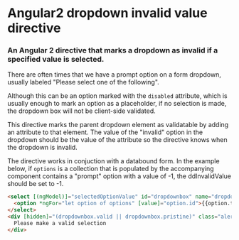 # Angular2 dropdown invalid value directive
### An Angular 2 directive that marks a dropdown as invalid if a specified value is selected.

There are often times that we have a prompt option on a form dropdown, usually labeled "Please select one of the following".

Although this can be an option marked with the `disabled` attribute, which is usually enough to mark an option as a placeholder, if no selection is made, the dropdown box will not be client-side validated.

This directive marks the parent dropdown element as validatable by adding an attribute to that element. The value of the "invalid" option in the dropdown should be the value of the attribute so the directive knows when the dropdown is invalid.

The directive works in conjuction with a databound form. In the example below, if `options` is a collection that is populated by the accompanying component contains a "prompt" option with a value of -1, the ddInvalidValue should be set to -1.

```html
<select [(ngModel)]="selectedOptionValue" id="dropdownbox" name="dropdownbox" #dropdownbox="ngModel" ddInvalidValue="-1">
  <option *ngFor="let option of options" [value]="option.id">{{option.text}}</option>
</select>
<div [hidden]="(dropdownbox.valid || dropdownbox.pristine)" class="alert alert-danger">
  Please make a valid selection
</div>
```
